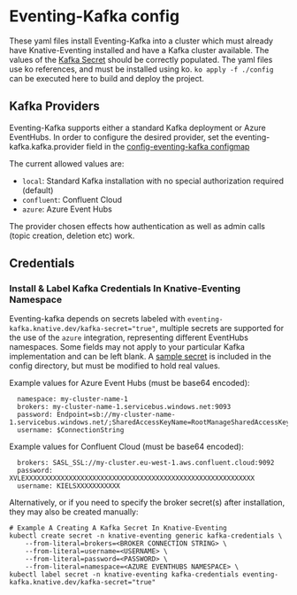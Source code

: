 # Eventing-Kafka config

These yaml files install Eventing-Kafka into a cluster which must already have Knative-Eventing installed and have a Kafka
cluster available. The values of the [Kafka Secret](300-kafka-secret.yaml) should be correctly populated. The yaml files
use ko references, and must be installed using ko. `ko apply -f ./config` can be executed here to build and deploy the
project.

## Kafka Providers

Eventing-Kafka supports either a standard Kafka deployment or Azure EventHubs. In order to configure the desired provider,
set the eventing-kafka.kafka.provider field in the [config-eventing-kafka configmap](200-eventing-kafka-configmap.yaml)

The current allowed values are:

* `local`: Standard Kafka installation with no special authorization required (default)
* `confluent`: Confluent Cloud
* `azure`: Azure Event Hubs

The provider chosen effects how authentication as well as admin calls (topic creation, deletion etc) work.

## Credentials

### Install & Label Kafka Credentials In Knative-Eventing Namespace

Eventing-kafka depends on secrets labeled with `eventing-kafka.knative.dev/kafka-secret="true"`, multiple
secrets are supported for the use of the `azure` integration, representing different EventHubs namespaces.  Some fields
may not apply to your particular Kafka implementation and can be left blank. A [sample secret](300-kafka-secret.yaml)
is included in the config directory, but must be modified to hold real values.

Example values for Azure Event Hubs (must be base64 encoded):

```
  namespace: my-cluster-name-1
  brokers: my-cluster-name-1.servicebus.windows.net:9093
  password: Endpoint=sb://my-cluster-name-1.servicebus.windows.net/;SharedAccessKeyName=RootManageSharedAccessKey;SharedAccessKey=XXXXXXXXXXXXXXXXXXXXXXXXXXXXXXXXXXXXXXXXXXX=
  username: $ConnectionString
```

Example values for Confluent Cloud (must be base64 encoded):

```
  brokers: SASL_SSL://my-cluster.eu-west-1.aws.confluent.cloud:9092
  password: XVLEXXXXXXXXXXXXXXXXXXXXXXXXXXXXXXXXXXXXXXXXXXXXXXXXXXXXXXXXXX
  username: KIELSXXXXXXXXXXX
```

Alternatively, or if you need to specify the broker secret(s) after installation, they may also be created manually:

```
# Example A Creating A Kafka Secret In Knative-Eventing
kubectl create secret -n knative-eventing generic kafka-credentials \
    --from-literal=brokers=<BROKER CONNECTION STRING> \
    --from-literal=username=<USERNAME> \
    --from-literal=password=<PASSWORD> \
    --from-literal=namespace=<AZURE EVENTHUBS NAMESPACE> \
kubectl label secret -n knative-eventing kafka-credentials eventing-kafka.knative.dev/kafka-secret="true"
```
